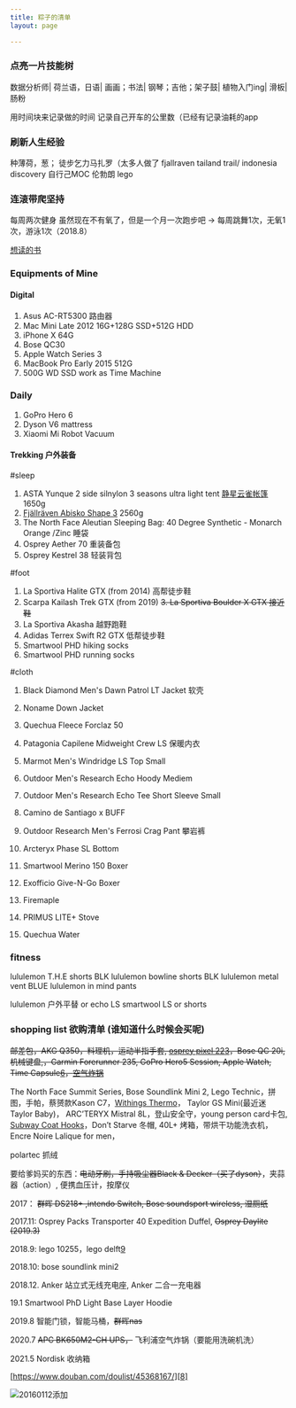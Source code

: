 ```yaml
---
title: 粽子的清单
layout: page

---
```



### 点亮一片技能树
数据分析师|
荷兰语，日语|
画画；书法|
钢琴；吉他；架子鼓|
植物入门ing|
滑板|
肠粉

用时间块来记录做的时间
记录自己开车的公里数（已经有记录油耗的app


### 刷新人生经验
种薄荷，葱；
徒步乞力马扎罗（太多人做了
fjallraven tailand trail/ indonesia discovery
自行己MOC 伦勃朗 lego

### 连滚带爬坚持

每周两次健身
虽然现在不有氧了，但是一个月一次跑步吧
-> 每周跳舞1次，无氧1次，游泳1次（2018.8）


[想读的书][1]



### Equipments of Mine

#### Digital 


1. Asus AC-RT5300 路由器
2. Mac Mini Late 2012 16G+128G SSD+512G HDD 
3. iPhone X 64G
4. Bose QC30
5. Apple Watch Series 3
6. MacBook Pro Early 2015 512G
7. 500G WD SSD work as Time Machine

### Daily

1. GoPro Hero 6
2. Dyson V6 mattress
3. Xiaomi Mi Robot Vacuum 


#### Trekking 户外装备

#sleep

1. ASTA Yunque 2 side silnylon 3 seasons ultra light tent [静星云雀帐篷](http://www.8264.com/wenzhang/4304868.html) 1650g
2. [Fjällräven Abisko Shape 3](https://www.fjallraven.co.uk/fjallraven-unisex-abisko-shape-3-sand-f53203/) 2560g
3. The North Face Aleutian Sleeping Bag: 40 Degree Synthetic - Monarch Orange /Zinc 睡袋
4. Osprey Aether 70 重装备包
5. Osprey Kestrel 38 轻装背包

#foot
1. La Sportiva Halite GTX (from 2014) 高帮徒步鞋
2. Scarpa Kailash Trek GTX (from 2019)
<del>3. La Sportiva Boulder X GTX 接近鞋</del>
3. La Sportiva Akasha 越野跑鞋
4. Adidas Terrex Swift R2 GTX 低帮徒步鞋
5. Smartwool PHD hiking socks
6. Smartwool PHD running socks

#cloth
1. Black Diamond Men's Dawn Patrol LT Jacket 软壳
2. Noname Down Jacket
3. Quechua Fleece Forclaz 50
4. Patagonia Capilene Midweight Crew LS 保暖内衣
5. Marmot Men's Windridge LS Top Small
6. Outdoor Men's Research Echo Hoody Mediem
7. Outdoor Men's Research Echo Tee Short Sleeve Small
8. Camino de Santiago x BUFF
9. Outdoor Research Men's Ferrosi Crag Pant 攀岩裤
10. Arcteryx Phase SL Bottom
11. Smartwool Merino 150 Boxer
12. Exofficio Give-N-Go Boxer

1. Firemaple 
2. PRIMUS LITE+ Stove
3. Quechua Water

### fitness
lululemon T.H.E shorts BLK
lululemon bowline shorts BLK
lululemon metal vent BLUE
lululemon in mind pants

lululemon 户外平替
or echo LS 
smartwool LS
or shorts


### shopping list 欲购清单 (谁知道什么时候会买呢)


<del>邮差包，AKG Q350，料理机，运动半指手套, [osprey pixel 22][2][3]，Bose QC 20i, 机械键盘,，Garmin Forerunner 235, GoPro Hero5 Session,  Apple Watch, Time Capsule[6]，[空气炸锅][4] </del> 

 The North Face Summit Series, Bose Soundlink Mini 2, Lego Technic，拼图，手帕，蔡赟款Kason C7，[Withings Thermo][5]， Taylor GS Mini(最近迷 Taylor Baby)， ARC’TERYX Mistral 8L，登山安全守，young person card卡包, [Subway Coat Hooks][7]，Don’t Starve 冬帽, 40L+ 烤箱，带烘干功能洗衣机，Encre Noire Lalique for men，

 polartec 抓绒



要给爹妈买的东西：<del>电动牙刷，手持吸尘器Black & Decker（买了dyson）</del>，夹蒜器（action）, 便携血压计，按摩仪

2017： <del>群晖 DS218+ ,intendo Switch, Bose soundsport wireless, 湿厕纸</del>

2017.11: Osprey Packs Transporter 40 Expedition Duffel, <del>Osprey Daylite (2019.3)</del>

2018.9: lego 10255，lego delft[9]

2018.10: bose soundlink mini2

2018.12. Anker 站立式无线充电座, Anker 二合一充电器

19.1 Smartwool PhD Light Base Layer Hoodie

2019.8  智能门锁，智能马桶，<del>群晖nas</del>

2020.7  <del>APC BK650M2-CH UPS，</del> 飞利浦空气炸锅（要能用洗碗机洗）

2021.5  Nordisk 收纳箱


[https://www.douban.com/doulist/45368167/][8]

![20160112添加][image-1] 
<!-- 20060112 -->







[1]:	https://book.douban.com/mine?status=wish
[2]:	http://post.smzdm.com/p/467253/
[3]:	http://www.ospreypacks.com.cn/product/959
[4]:	http://www.amazon.com/Avalon-Bay-AB-Airfryer100B-Airfryer-Black/dp/B00NU68QWA "https://www.douban.com/people/piepiecharlene/status/1734066153/"
[5]:	http://www.smartlifein.com/medical/201607/13813.html#0-tsina-1-99215-397232819ff9a47a7b7e80a40613cfe1
[6]:	https://www.zhihu.com/question/20748261
[7]:	http://www.umbra.com/cad/subway-multi-hook
[8]:	https://www.douban.com/doulist/45368167/
[9]:    https://giantjoy.net/2018/09/14/the-good-place-3-%E5%A4%A7%E4%B8%B0%E6%90%9C%EF%BC%81/

[image-1]:	http://7xo4c2.com1.z0.glb.clouddn.com/dontstarve.JPG